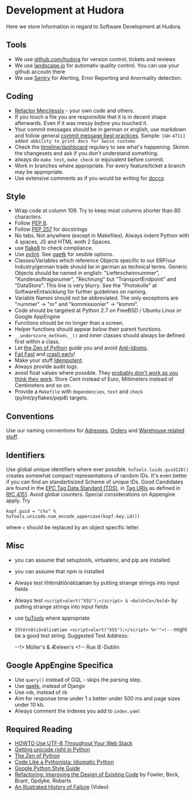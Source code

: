 # Development at Hudora

Here we store Information in regard to Software Development at Hudora.

## Tools

* We use [github.com/hudora][github] for version control, tickets and reviews
* We use [landscape.io][landscape] for automativ quality control. You can use your github accoutn there
* We use [Sentry][sentry] for Alerting, Error Reporting and Anormality detection.

[github]: http://github.com/hudora
[landscape]: http://landscape.io/
[sentry]: https://sentry.io/


##  Coding

 * [Refactor Mercilessly][refactor] - your own code and others.
 * If you touch a file you are responsible that it is in decent shape afterwards. Even if it was messy *before* you touched it.
 * Your commit messages should be in german or english, use markdown and follow general [commit message best practices][commitmessage]. Sample: `[GH-4711] added abbility to print docs for Swiss customs`
 * Check the [timeline/dashboard][timeline] regulary to see what's happening. Skimm the changesets and ask if you don't understand something.
 * always do `make test`, `make check` or equivalent before commit.
 * Work in branches where appropriate. For every feature/ticket a branch may be appropriate.
 * Use extensive comments as if you would be writing for [docco][docco]

[refactor]: http://www.extremeprogramming.org/rules/refactor.html
[commitmessage]: http://www.tpope.net/node/106
[timeline]: https://github.com/organizations/hudora/
[docco]: http://jashkenas.github.com/docco/


## Style

 * Wrap code at column 109. Try to keep most columns shorter than 80 characters.
 * Follow [PEP 8][pep8].
 * Follow [PEP 257][pep257] for docstrings
 * No tabs. Not anywhere (except in Makefiles). Always indent Python with 4 spaces, JS and HTML woth 2 Spaces.
 * use [flake8][flake8] to check compliance.
 * Use [pylint][pylint]. See [gaetk][gaetkinc] for sesible options.
 * Classes/Variables which reference Objects specific to our ERP/our Industry/german trade should be in german as technical terms. Generic Objects should be named in english: "Lieferscheinnummer", "Kundenauftragsnumer", "Rechnung" but "TransportEndpoint" and "DataStore". This line is very blurry. See the "Protokolle" at SoftwareEntwicklung for further guidelines on naming.
 * Variable Names should not be abbreviated. The only exceptions are "nummer" -> "nr" and "kommissionier" -> "kommi".
 * Code should be targeted at Python 2.7 on FreeBSD / Ubuntu Linux or Google AppEngine
 * Functions should be no longer than a screen.
 * Helper functions should appear *below* their parent functions.
 * `__underscore_methods__()` and inner classes should always be defined first within a class.
 * Let [the Zen of Python][zen] guide you and avoid [Anti-Idioms][donts].
 * [Fail Fast][failfast] and [crash early][crashearly]!
 * Make your stuff [Idempotent][idempotent].
 * Always provide audit logs.
 * avoid float values where possible. They [probably don't work as you think they work][floats]. Store Cent instead of Euro, Millimeters instead of Centimeters and so on.
 * Provide a `Makefile` with `dependencies`, `test` and `check` (pylint/pyflakes/pep8) targets.

[pep8]: http://www.python.org/dev/peps/pep-0008/
[pep257]: http://www.python.org/dev/peps/pep-0257/
[flake8]: https://pypi.python.org/pypi/flake8
[pylint]: http://www.python.org/pypi/pylint
[gaetkinc]: https://github.com/mdornseif/appengine-toolkit/blob/master/include.mk
[zen]: http://www.python.org/dev/peps/pep-0020/
[donts]: http://docs.python.org/howto/doanddont.html
[failfast]: http://en.wikipedia.org/wiki/Fail-fast
[crashearly]: https://sites.google.com/a/hudora.de/intern/doc/blog-archiv/blog-sonstige-eintraege-2/offensive-programming-or-crash-early-crash-often
[coverage]: http://www.python.org/pypi/coverage
[floats]: http://docs.sun.com/source/806-3568/ncg_goldberg.html
[idempotent]: http://en.wikipedia.org/wiki/Idempotent


## Conventions

Use our naming conventions for [Adresses][adressprot], [Orders][orderprotocol] and [Warehouse related stuff][icwmsprot].

[adressprot]: http://github.com/mdornseif/huTools/blob/master/doc/standards/address_protocol.markdown
[orderprotocol]: http://github.com/mdornseif/huTools/blob/master/doc/standards/verysimpleorderprotocol.markdown
[icwmsprot]: http://github.com/mdornseif/huTools/blob/master/doc/standards/messaging_ic-wms.markdown


## Identifiers

Use global unique identifiers where ever possible. `huTools.luids.guid128()` creates somewhat compact representations of random IDs. It's even better if you can find an standartisized Scheme of unique IDs. Good Candidates are found in the [EPC Tag Data Standard (TDS)][tds], in [Tag URIs][taguri] as defined in [RfC 4151][rfc4151]. Avoid global counters. Special considerations on Appengine apply. Try

```kopf.guid = "c%s" % huTools.unicode.num_encode_uppercase(kopf.key.id())```

where `c` should be replaced by an object specific letter.

[tds]: http://www.epcglobalinc.org/standards/tds/
[taguri]: http://en.wikipedia.org/wiki/Tag_URI
[rfc4151]: http://tools.ietf.org/html/rfc4151


## Misc

* you can assume that setuptools, virtualenv, and pip are installed
* you can assume that npm is installed
* Always test Iñtërnâtiônàlizætiøn by putting strange strings into input fields
* Always test `<script>alert("XSS");</script> & <bold>Co</bold>` by putting strange strings into input fields
* use [huTools](http://hudora.github.com/huTools/) where appropriate
* `Iñtërnâtiônàlizætiøn <script>alert("XSS");</script> %+'"<!--` might be a good test string. Suggested Test Address:

    --!> Müller's & Æeleen\'s <!--
    Rue <script>alert("!");</script>
    IE-Dublin


## Google AppEngine Specifica

* Use `query()` instead of GQL - skips the parsing step.
* Use [gaetk][gaetk], instead of Django
* Use `ndb`, instead of `db`
* Aim for response time under 1 s better under 500 ms and page sizes under 10 kb.
* Always comment the indexes you add to `index.yaml`


[gaetk]: https://github.com/mdornseif/appengine-toolkit


## Required Reading

* [HOWTO Use UTF-8 Throughout Your Web Stack][uft8stack]
* [Getting unicode right in Python][unicode]
* [The Zen of Python][zen]
* [Code Like a Pythonista: Idiomatic Python][idiomatic]
* [Google Python Style Guide][pyguide]
* [Refactoring: Improving the Design of Existing Code][refactoring] by Fowler, Beck, Brant, Opdyke, Roberts
* [An Illustrated History of Failure][failure] (Video)

[uft8stack]: http://rentzsch.tumblr.com/post/9133498042/howto-use-utf-8-throughout-your-web-stack
[unicode]: http://blog.notdot.net/2010/07/Getting-unicode-right-in-Python
[zen]: http://www.python.org/dev/peps/pep-0020/
[idiomatic]: http://python.net/~goodger/projects/pycon/2007/idiomatic/handout.html
[pyguide]: http://google-styleguide.googlecode.com/svn/trunk/pyguide.html
[refactoring]: http://martinfowler.com/books.html#refactoring
[failure]: https://www.youtube.com/watch?v=KkoyVPPXt5w

